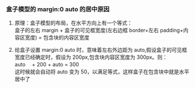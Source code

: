 ### 盒子模型的 margin:0 auto 的居中原因

1. 原理：盒子模型的布局，在水平方向上有一个等式：  
   盒子的左右 margin + 盒子的可见框宽度(左右边框 border+左右 padding+内容区宽度) = 包含块的内容区宽度

2. 给盒子设置 margin:0 auto 时，意味着左右外边距为 auto,假设盒子的可见框宽度已经确定时，假设为 200px,包含块内容区宽度为 300px。则：  
   auto 　+ 200 + auto = 300  
   这时候就会自动将 auto 变为 50，以满足等式，这样盒子在包含块中就是水平居中了
